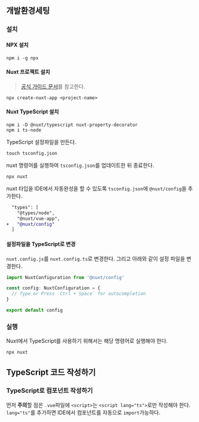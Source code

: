 ## 개발환경세팅
### 설치
#### NPX 설치
```
npm i -g npx
```
#### Nuxt 프로젝트 설치
> [공식 가이드 문서](https://nuxtjs.org/guide/installation)를 참고한다.

```
npx create-nuxt-app <project-name>
```

#### Nuxt TypeScript 설치
```
npm i -D @nuxt/typescript nuxt-property-decorator
npm i ts-node
```
TypeScript 설정파일을 만든다.
```
touch tsconfig.json
```
nuxt 명령어를 실행하여 `tsconfig.json`를 업데이트한 뒤 종료한다.
```
npx nuxt
```
nuxt 타입을 IDE에서 자동완성을 할 수 있도록 `tsconfig.json`에 `@nuxt/config`을 추가한다.
```diff
  "types": [
    "@types/node",
    "@nuxt/vue-app",
+   "@nuxt/config"
  ]
```

#### 설정파일을 TypeScript로 변경
`nuxt.config.js`를 `nuxt.config.ts`로 변경한다. 그리고 아래와 같이 설정 파일을 변경한다.

```ts
import NuxtConfiguration from '@nuxt/config'

const config: NuxtConfiguration = {
  // Type or Press `Ctrl + Space` for autocompletion
}

export default config
```

### 실행
Nuxt에서 TypeScript를 사용하기 위해서는 해당 명령어로 실행해야 한다.
```
npx nuxt
```

## TypeScript 코드 작성하기

### TypeScript로 컴포넌트 작성하기
먼저 **주의**할 점은 `.vue`파일에 `<script>`는 `<script lang="ts">`로만 작성해야 한다. `lang="ts"`를 추가하면 IDE에서 컴포넌트를 자동으로 `import`가능하다.

